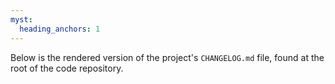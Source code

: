 ```yaml
---
myst:
  heading_anchors: 1
---
```

Below is the rendered version of the project's `CHANGELOG.md` file, found at the
root of the code repository.

```{include} ../../CHANGELOG.md
```
